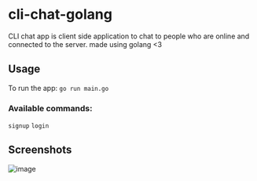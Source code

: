 # cli-chat-golang
CLI chat app is client side application to chat to people who are online and connected to the server.
made using golang <3

## Usage

To run the app: `go run main.go` 

### Available commands: 

`signup`  `login`

## Screenshots
![image](https://user-images.githubusercontent.com/40053781/172287314-47895383-6d0c-4f9b-ab39-bbbcec35f46f.png)
